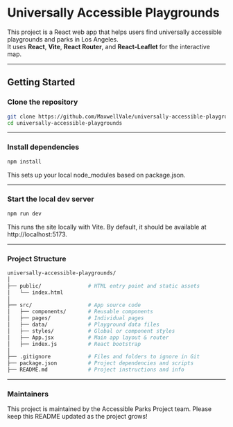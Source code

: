 # Universally Accessible Playgrounds

This project is a React web app that helps users find universally accessible playgrounds and parks in Los Angeles.  
It uses **React**, **Vite**, **React Router**, and **React-Leaflet** for the interactive map.

---

## Getting Started

### Clone the repository

```bash
git clone https://github.com/MaxwellVale/universally-accessible-playgrounds.git
cd universally-accessible-playgrounds
```

---

### Install dependencies

```bash
npm install
```

This sets up your local node_modules based on package.json.

---

### Start the local dev server

```bash
npm run dev
```

This runs the site locally with Vite.
By default, it should be available at http://localhost:5173.

---

### Project Structure

```bash
universally-accessible-playgrounds/
│
├── public/               # HTML entry point and static assets
│   └── index.html
│
├── src/                  # App source code
│   ├── components/       # Reusable components 
│   ├── pages/            # Individual pages
│   ├── data/             # Playground data files
│   ├── styles/           # Global or component styles
│   ├── App.jsx           # Main app layout & router
│   ├── index.js          # React bootstrap
│
├── .gitignore            # Files and folders to ignore in Git
├── package.json          # Project dependencies and scripts
├── README.md             # Project instructions and info
```
---
### Maintainers

This project is maintained by the Accessible Parks Project team.
Please keep this README updated as the project grows!

